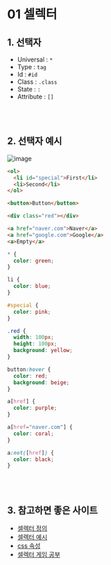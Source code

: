 # 01 셀렉터

## 1. 선택자

- Universal : `*`
- Type : `tag`
- Id : `#id`
- Class : `.class`
- State : `:`
- Attribute : `[]`

<br />
<br />

## 2. 선택자 예시

![image](https://user-images.githubusercontent.com/100753621/163590802-63fd0f46-f763-4aa4-9902-6ba8d0614672.png)

```html
<ol>
  <li id="special">First</li>
  <li>Second</li>
</ol>

<button>Button</button>

<div class="red"></div>

<a href="naver.com">Naver</a>
<a href="google.com">Google</a>
<a>Empty</a>
```

```css
* {
  color: green;
}

li {
  color: blue;
}

#special {
  color: pink;
}

.red {
  width: 100px;
  height: 100px;
  background: yellow;
}

button:hover {
  color: red;
  background: beige;
}

a[href] {
  color: purple;
}

a[href="naver.com"] {
  color: coral;
}

a:not([href]) {
  color: black;
}
```

<br />
<br />

## 3. 참고하면 좋은 사이트

- [셀렉터 정의](https://developer.mozilla.org/en-US/docs/Web/CSS/CSS_Selectors)
- [셀렉터 예시](https://developer.mozilla.org/en-US/docs/Web/CSS/Reference)
- [css 속성](https://developer.mozilla.org/en-US/docs/Web/CSS/CSS_Properties_Reference)
- [셀렉터 게임 공부](https://flukeout.github.io/)
